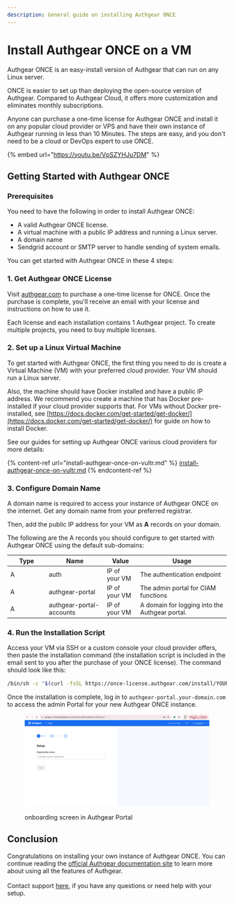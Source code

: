 ```yaml
---
description: General guide on installing Authgear ONCE
---
```


# Install Authgear ONCE on a VM

Authgear ONCE is an easy-install version of Authgear that can run on any Linux server.&#x20;

ONCE is easier to set up than deploying the open-source version of Authgear. Compared to Authgear Cloud, it offers more customization and eliminates monthly subscriptions.

Anyone can purchase a one-time license for Authgear ONCE and install it on any popular cloud provider or VPS and have their own instance of Authgear running in less than 10 Minutes. The steps are easy, and you don't need to be a cloud or DevOps expert to use ONCE.

{% embed url="https://youtu.be/VpSZYHJu7DM" %}

## Getting Started with Authgear ONCE

### Prerequisites

You need to have the following in order to install Authgear ONCE:

* A valid Authgear ONCE license.
* A virtual machine with a public IP address and running a Linux server.
* A domain name
* Sendgrid account or SMTP server to handle sending of system emails.

You can get started with Authgear ONCE in these 4 steps:

### 1. Get Authgear ONCE License

Visit [authgear.com](https://authgear.com/) to purchase a one-time license for ONCE. Once the purchase is complete, you'll receive an email with your license and instructions on how to use it.

Each license and each installation contains 1 Authgear project. To create multiple projects, you need to buy multiple licenses.

### 2. Set up a Linux Virtual Machine

To get started with Authgear ONCE, the first thing you need to do is create a Virtual Machine (VM) with your preferred cloud provider.  Your VM should run a Linux server.&#x20;

Also, the machine should have Docker installed and have a public IP address. We recommend you create a machine that has Docker pre-installed if your cloud provider supports that. For VMs without Docker pre-installed, see [https://docs.docker.com/get-started/get-docker/](https://docs.docker.com/get-started/get-docker/) for guide on how to install Docker.

See our guides for setting up Authgear ONCE various cloud providers for more details:

{% content-ref url="install-authgear-once-on-vultr.md" %}
[install-authgear-once-on-vultr.md](install-authgear-once-on-vultr.md)
{% endcontent-ref %}

### 3. Configure Domain Name

A domain name is required to access your instance of Authgear ONCE on the internet. Get any domain name from your preferred registrar.

Then, add the public IP address for your VM as **A** records on your domain.

The following are the A records you should configure to get started with Authgear ONCE using the default sub-domains:

<table><thead><tr><th width="74.5546875">Type</th><th>Name</th><th>Value</th><th>Usage</th></tr></thead><tbody><tr><td>A</td><td>auth</td><td>IP of your VM</td><td>The authentication endpoint</td></tr><tr><td>A</td><td>authgear-portal</td><td>IP of your VM</td><td>The admin portal for CIAM functions</td></tr><tr><td>A</td><td>authgear-portal-accounts</td><td>IP of your VM</td><td>A domain for logging into the Authgear portal.</td></tr></tbody></table>

### 4. Run the Installation Script

Access your VM via SSH or a custom console your cloud provider offers, then paste the installation command (the installation script is included in the email sent to you after the purchase of your ONCE license). The command should look like this:

```sh
/bin/sh -c "$(curl -fsSL https://once-license.authgear.com/install/YOUR-AUTHGEAR-ONCE-LICENSE-KEY)"
```

Once the installation is complete, log in to `authgear-portal.your-domain.com`  to access the admin Portal for your new Authgear ONCE instance.

<figure><img src="../.gitbook/assets/once-onboard.png" alt=""><figcaption><p>onboarding screen in Authgear Portal</p></figcaption></figure>

## Conclusion

Congratulations on installing your own instance of Authgear ONCE. You can continue reading the [official Authgear documentation site](https://docs.authgear.com/) to learn more about using all the features of Authgear.\
\
Contact support [here](https://www.authgear.com/schedule-demo), if you have any questions or need help with your setup.

